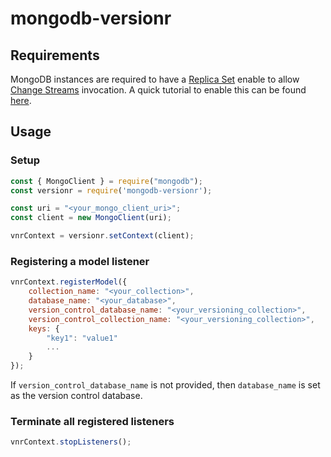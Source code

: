 # mongodb-versionr

## Requirements

MongoDB instances are required to have a [Replica Set](https://www.mongodb.com/docs/manual/replication/) enable to allow [Change Streams](https://www.mongodb.com/docs/manual/changeStreams/) invocation. A quick tutorial to enable this can be found [here](https://www.mongodb.com/docs/manual/tutorial/deploy-replica-set/#std-label-server-replica-set-deploy).

## Usage

### Setup

```javascript
const { MongoClient } = require("mongodb");
const versionr = require('mongodb-versionr');

const uri = "<your_mongo_client_uri>";
const client = new MongoClient(uri);

vnrContext = versionr.setContext(client);
```


### Registering a model listener

```javascript
vnrContext.registerModel({
    collection_name: "<your_collection>",
    database_name: "<your_database>",
    version_control_database_name: "<your_versioning_collection>",
    version_control_collection_name: "<your_versioning_collection>",
    keys: {
        "key1": "value1"
        ...
    }
});
```

If `version_control_database_name` is not provided, then `database_name` is set as the version control database.


### Terminate all registered listeners

```javascript
vnrContext.stopListeners();
```

